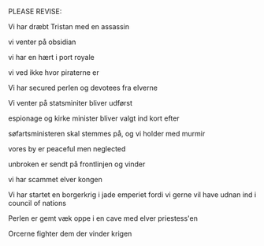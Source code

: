 PLEASE REVISE:

Vi har dræbt Tristan med en assassin

vi venter på obsidian

vi har en hært i port royale

vi ved ikke hvor piraterne er

Vi har secured perlen og devotees fra elverne

Vi venter på statsminiter bliver udførst

espionage og kirke minister bliver valgt ind kort efter

søfartsministeren skal stemmes på, og vi holder med murmir

vores by er peaceful men neglected

unbroken er sendt på frontlinjen og vinder

vi har scammet elver kongen

Vi har startet en borgerkrig i jade emperiet fordi vi gerne vil have udnan ind i council of nations

Perlen er gemt væk oppe i en cave med elver priestess'en

Orcerne fighter dem der vinder krigen